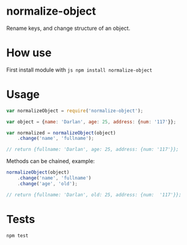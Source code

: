 # normalize-object

Rename keys, and change structure of an object.

# How use

First install module with ```js npm install normalize-object```

# Usage

```js
var normalizeObject = require('normalize-object');

var object = {name: 'Darlan', age: 25, address: {num: '117'}};

var normalized = normalizeObject(object)
	.change('name', 'fullname');

// return {fullname: 'Darlan', age: 25, address: {num: '117'}};
```

Methods can be chained, example:

```js
normalizeObject(object)
	.change('name', 'fullname')
	.change('age', 'old');

// return {fullname: 'Darlan', old: 25, address: {num:  '117'}};
```

<!-- Accept nesting keys, with dot syntax, to change

```js
normalizeObject(object)
	.change('address.num', 'address.number');

// return {name: 'Darlan', age: 25, address: {number: '117'}};
```

or change structure too
```js
normalizeObject(object)
	.change('address.num', 'number');

// return {name: 'Darlan', age: 25, number: '117'};
```

#### Important
On change structure, like below, if old structure don't have others properties, there are deleted. I.e:

```js
var object = {
	address: {
		street: 'Paulista',
		country: 'br',
		num: '1107'
	},
	phone: {
		mobile: '0000-0000'
	}
};

normalizeObject(object)
	.change('address.num', 'number');

/* 
	return 
	{
		number: 1107,
		// keep address, because have others properties
		address: {
			street: 'Paulista',
			country: 'br'
		},
		phone: {
			mobile: '0000-0000'
		}
	};

*/

// now, if dont have properties
normalizeObject(object)
	.change('phone.mobile', 'mobile');

/* 
	return 
	{
		number: 1107,
		address: {
			street: 'Paulista',
			country: 'br'
		},
		mobile: '0000-0000'
		// delete phone, because don't have others properties
	};

*/

```
 -->
# Tests

```js
npm test
```
